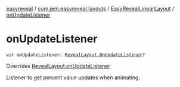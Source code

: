 [easyreveal](../../index.md) / [com.jem.easyreveal.layouts](../index.md) / [EasyRevealLinearLayout](index.md) / [onUpdateListener](./on-update-listener.md)

# onUpdateListener

`var onUpdateListener: `[`RevealLayout.OnUpdateListener`](../../com.jem.easyreveal/-reveal-layout/-on-update-listener/index.md)`?`

Overrides [RevealLayout.onUpdateListener](../../com.jem.easyreveal/-reveal-layout/on-update-listener.md)

Listener to get percent value updates when animating.

